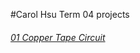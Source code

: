 #Carol Hsu Term 04 projects 

###### [01 Copper Tape Circuit](https://github.com/carolynjhsu/Term04/tree/main/Circuit_02)


